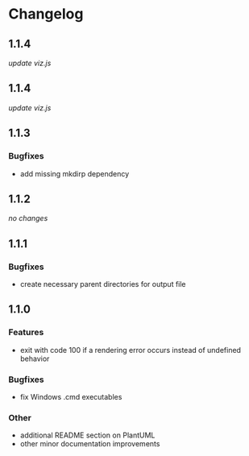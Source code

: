 # Changelog


## 1.1.4
_update viz.js_


## 1.1.4
_update viz.js_


## 1.1.3

### Bugfixes
* add missing mkdirp dependency


## 1.1.2

_no changes_


## 1.1.1

### Bugfixes

* create necessary parent directories for output file


## 1.1.0

### Features

* exit with code 100 if a rendering error occurs instead of undefined behavior

### Bugfixes

* fix Windows .cmd executables

### Other

* additional README section on PlantUML
* other minor documentation improvements
